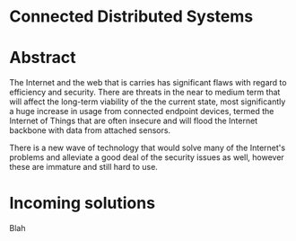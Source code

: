 # Connected Distributed Systems

# Abstract

The Internet and the web that is carries has significant flaws with regard to efficiency and security. There are threats in the near to medium term that will affect the long-term viability of the the current state, most significantly a huge increase in usage from connected endpoint devices, termed the Internet of Things that are often insecure and will flood the Internet backbone with data from attached sensors.

There is a new wave of technology that would solve many of the Internet's problems and alleviate a good deal of the security issues as well, however these are immature and still hard to use.

# Incoming solutions

Blah